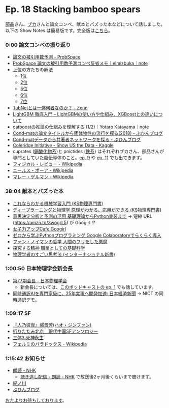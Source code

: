 # Ep. 18 Stacking bamboo spears

[部品](https://twitter.com/tjmlab)さん、[ブカ](https://twitter.com/elmizbuka)さんと論文コンペ、献本とバズった本などについて話しました。
以下の Show Notes は簡易版です。完全版は[こちら](https://interaxion-podcast.github.io/18)。

### 0:00 論文コンペの振り返り

- [論文の被引用数予測 - ProbSpace](https://prob.space/competitions/citation_prediction)
- [ProbSpace 論文の被引用数予測コンペ反省メモ｜elmizbuka｜note](https://note.com/elmizbuka/n/n083bcd3c4b64)
- 上位の方たちの解法
  - [1位](https://prob.space/competitions/citation_prediction/discussions/hiroto-Post757ba7f2ccfe5b3c5ed1)
  - [2位](https://prob.space/competitions/citation_prediction/discussions/skywalker-Post1a0100ad6cab3a4d4838)
  - [5位](https://prob.space/competitions/citation_prediction/discussions/katwooo414-Post749c2d1ed1ac87a1db72)
  - [6位](https://www.smartbowwow.com/2021/03/probspace.html)
  - [7位](https://prob.space/competitions/citation_prediction/discussions/Apolo_py-Post7bbbaf175fb4d7976ab8)
- [TabNetとは一体何者なのか？ - Zenn](https://zenn.dev/sinchir0/articles/9228eccebfbf579bfdf4)
- [LightGBM 徹底入門 – LightGBMの使い方や仕組み、XGBoostとの違いについて](https://www.codexa.net/lightgbm-beginner/)
- [catboostの推論の仕組みを理解する (1/2)｜Yotaro Katayama｜note](https://note.com/y_katayama/n/n30feff33acd9)
- [Cond-matの論文タイトルから固体物性の流行を探る(2018) - ぶひんブログ](http://buhin-blog.blogspot.com/2019/01/cond-mat.html)
- [Cond-matデータから共著者ネットワークを探る - ぶひんブログ](https://buhin-blog.blogspot.com/2020/05/cond-mat.html)
- [Coleridge Initiative - Show US the Data - Kaggle](https://www.kaggle.com/c/coleridgeinitiative-show-us-the-data/)
- cuprates ([銅酸化物系](https://ja.wikipedia.org/wiki/%E9%8A%85%E9%85%B8%E5%8C%96%E7%89%A9%E8%B6%85%E4%BC%9D%E5%B0%8E%E4%BD%93))と pnictides ([鉄系](https://ja.wikipedia.org/wiki/%E9%89%84%E7%B3%BB%E8%B6%85%E4%BC%9D%E5%B0%8E%E7%89%A9%E8%B3%AA)) はそれぞれブカさん、部品さんが専門としていた超伝導体のこと。[ep. 9](https://interaxion-podcast.github.io/9) や [ep. 11](https://interaxion-podcast.github.io/11) でも出てきます。
- [フィジカル・レビュー - Wikipedia](https://ja.wikipedia.org/wiki/%E3%83%95%E3%82%A3%E3%82%B8%E3%82%AB%E3%83%AB%E3%83%BB%E3%83%AC%E3%83%93%E3%83%A5%E3%83%BC)
- [ニールス・ボーア - Wikipedia](https://ja.wikipedia.org/wiki/%E3%83%8B%E3%83%BC%E3%83%AB%E3%82%B9%E3%83%BB%E3%83%9C%E3%83%BC%E3%82%A2#%E5%80%8B%E4%BA%BA%E7%9A%84%E9%96%A2%E5%BF%83)  
- [マレー・ゲルマン - Wikipedia](https://ja.wikipedia.org/wiki/%E3%83%9E%E3%83%AC%E3%83%BC%E3%83%BB%E3%82%B2%E3%83%AB%E3%83%9E%E3%83%B3)  

### 38:04 献本とバズった本

- [これならわかる機械学習入門 (KS物理専門書)](https://amzn.to/2PVnGcI)
- [ディープラーニングと物理学 原理がわかる、応用ができる (KS物理専門書)](https://amzn.to/2Q1cyek)
- [意思決定分析と予測の活用 基礎理論からPython実装まで](https://amzn.to/3wogrL5) → 短縮 URL (<https://amzn.to/3wogrL5>) が Googirl !?
- [女子力アップCafe Googirl](https://googirl.jp/)
- [ゼロから学ぶPythonプログラミング Google Colaboratoryでらくらく導入](https://amzn.to/31JALZb)
- [フォン・ノイマンの哲学 人間のフリをした悪魔](https://amzn.to/3mcGhwK)
- [探究する精神 職業としての基礎科学](https://amzn.to/3sNu1Fk)
- [物理学者のすごい思考法 (インターナショナル新書)](https://amzn.to/3qiRpZq)

### 1:00:50 日本物理学会新会長

- [第77期会長 - 日本物理学会](https://www.jps.or.jp/outline/kaicho.php)
  - 新会長については、[このポッドキャストの ep. 1](https://interaxion-podcast.github.io/1) でも話しています。
- [同時通訳AIを専門家級に、25年実現へ開発加速: 日本経済新聞](https://www.nikkei.com/article/DGXZQOGG251N80V21C20A1000000/) → NICT の同時通訳デモ。

### 1:09:17 SF

- [『人乃彼岸』郝景芳(ハオ・ジンファン)](https://amzn.to/3dzD9r2)
- [折りたたみ北京　現代中国SFアンソロジー](https://amzn.to/3cVzAMK)
- [三体3:死神永生](https://amzn.to/3moKxt1)
- [フェルミのパラドックス - Wikipedia](https://ja.wikipedia.org/wiki/%E3%83%95%E3%82%A7%E3%83%AB%E3%83%9F%E3%81%AE%E3%83%91%E3%83%A9%E3%83%89%E3%83%83%E3%82%AF%E3%82%B9)

### 1:15:42 お知らせ

- [朗読 - NHK](https://www4.nhk.or.jp/roudoku/)
  - [聴き逃し配信 - 朗読 - NHK](https://www4.nhk.or.jp/roudoku/316/) で放送後2ヶ月後くらいまで聴けます。
- [紀ノ川](https://amzn.to/3fKBlhn)
- [ぶひんブログ](http://buhin-blog.blogspot.com/)

[おたよりお待ちしております](https://interaxion-podcast.github.io/feedback/)。
